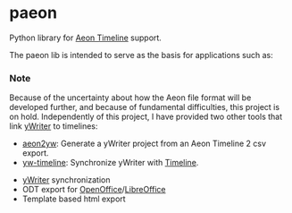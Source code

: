 # paeon
Python library for [Aeon Timeline](https://www.aeontimeline.com) support.

The paeon lib is intended to serve as the basis for applications such as:

### Note 
Because of the uncertainty about how the Aeon file format will be developed further, and because of fundamental difficulties, this project is on hold. Independently of this project, I have provided two other tools that link [yWriter](http://spacejock.com/yWriter7.html) to timelines:

- [aeon2yw](https://peter88213.github.io/aeon2yw/): Generate a yWriter project from an Aeon Timeline 2 csv export.
- [yw-timeline](https://peter88213.github.io/yw-timeline/): Synchronize yWriter with [Timeline](http://thetimelineproj.sourceforge.net/).

* [yWriter](http://www.spacejock.com/yWriter7.html) synchronization
* ODT export for [OpenOffice](https://www.openoffice.org)/[LibreOffice](https://www.libreoffice.org)
* Template based html export
